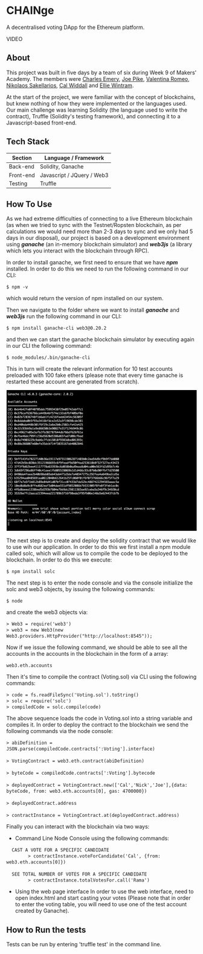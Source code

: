 CHAINge
============
A decentralised voting DApp for the Ethereum platform.

VIDEO

## About
This project was built in five days by a team of six during Week 9 of Makers' Academy. The members were [Charles Emery](https://github.com/charlesemery15), [Joe Pike](https://github.com/joepike), [Valentina Romeo](https://github.com/Ciancion), [Nikolaos Sakellarios](https://github.com/lunaticnick), [Cal Widdall](https://github.com/Calum-W) and [Ellie Wintram](https://github.com/ewintram).

At the start of the project, we were familiar with the concept of blockchains, but knew nothing of how they were implemented or the languages used. Our main challenge was learning Solidity (the language used to write the contract), Truffle (Solidity's testing framework), and connecting it to a Javascript-based front-end.

## Tech Stack

Section | Language / Framework
------- | -------------------
Back-end | Solidity, Ganache
Front-end | Javascript / JQuery / Web3
Testing | Truffle

## How To Use

As we had extreme difficulties of connecting to a live Ethereum blockchain (as when we tried to sync with the Testnet/Ropsten blockchain, as per calculations we would need more than 2-3 days to sync and we only had 5 days in our disposal), our project is based on a development environment using ***ganache*** (an in-memory blockchain simulator) and ***web3js*** (a library which lets you interact with the blockchain through RPC).

In order to install ganache, we first need to ensure that we have ***npm*** installed. In order to do this we need to run the following command in our CLI:

```
$ npm -v
```

which would return the version of npm installed on our system.

Then we navigate to the folder where we want to install ***ganache*** and ***web3js*** run the following command in our CLI:
```
$ npm install ganache-cli web3@0.20.2
```

and then we can start the ganache blockchain simulator by executing  again in our CLI the following command:
```
$ node_modules/.bin/ganache-cli
```

This in turn will create the relevant information for 10 test accounts preloaded with 100 fake ethers (please note that every time ganache is restarted these account are generated from scratch).

![ganache accounts](./images/accounts.png)


The next step is to create and deploy the solidity contract that we would like to use wih our application. In order to do this we first install a npm module called solc, which will allow us to compile the code to be deployed to the blockchain. In order to do this we execute:

```
$ npm install solc
```

The next step is to enter the node console and via the console initialize the solc and web3 objects, by issuing the following commands:

```
$ node
```

and create the web3 objects via:

```
> Web3 = require('web3')
> web3 = new Web3(new Web3.providers.HttpProvider("http://localhost:8545"));
```

Now if we issue the following command, we should be able to see all the accounts in the accounts in the blockchain in the form of a array:
```
web3.eth.accounts
```

Then it's time to compile the contract (Voting.sol) via CLI using the following commands:

```
> code = fs.readFileSync('Voting.sol').toString()
> solc = require('solc')
> compiledCode = solc.compile(code)
```

The above sequence loads the code in Voting.sol into a string variable and compiles it. In order to deploy the contract to the blockchain we send the following commands via the node console:
```
> abiDefinition = JSON.parse(compiledCode.contracts[':Voting'].interface)

> VotingContract = web3.eth.contract(abiDefinition)

> byteCode = compiledCode.contracts[':Voting'].bytecode

> deployedContract = VotingContract.new(['Cal','Nick','Joe'],{data: byteCode, from: web3.eth.accounts[0], gas: 4700000})

> deployedContract.address

> contractInstance = VotingContract.at(deployedContract.address)
```

Finally you can interact with the blockchain via two ways:
* Command Line Node Console using the following commands:

```
  CAST A VOTE FOR A SPECIFIC CANDIDATE
        > contractInstance.voteForCandidate('Cal', {from: web3.eth.accounts[0]})

  SEE TOTAL NUMBER OF VOTES FOR A SPECIFIC CANDIDATE
        > contractInstance.totalVotesFor.call('Rama')
```

* Using the web page interface
    In order to use the web interface, need to open index.html and start casting your votes (Please note that in order to enter the voting table, you will need to use one of the test account created by Ganache).


## How to Run the tests

Tests can be run by entering 'truffle test' in the command line.
